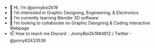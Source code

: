 - 👋 Hi, I’m @jonnyboi2k19
- 👀 I’m interested in Graphic Designing, Engineering, & Electronics
- 🌱 I’m currently learning Blender 3D software
- 💞️ I’m looking to collaborate on Graphic Designing & Coding interactive Webpage
- 📫 How to reach me Discord - JonnyBoi2k19#4812 / Twitter - @jonny82433536

<!---
jonnyboi2k19/jonnyboi2k19 is a ✨ special ✨ repository because its `README.md` (this file) appears on your GitHub profile.
You can click the Preview link to take a look at your changes.
--->
